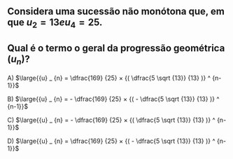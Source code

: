 ##  Considera uma sucessão não monótona que, em que ${u} _ {2} =13 e { u} _ {4} = 25$.
## Qual é o termo o geral da progressão geométrica $(u_n)$?
A) $\large{{u} _ {n} = \dfrac{169} {25} × {( \dfrac{5 \sqrt {13}}  {13} )} ^ {n-1}}$

B) $\large{{u} _ {n} = - \dfrac{169} {25} × {( - \dfrac{5 \sqrt {13}}  {13} )} ^ {n-1}}$

C) $\large{{u} _ {n} = - \dfrac{169}  {25} × {( \dfrac{5 \sqrt {13}}  {13} )} ^ {n-1}}$

D) $\large{{u} _ {n} = \dfrac{169} {25} × {( - \dfrac{5 \sqrt {13}}  {13} )} ^ {n-1}}$